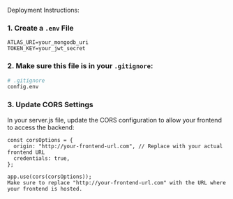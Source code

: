 Deployment Instructions:

### 1. Create a `.env` File

```env
ATLAS_URI=your_mongodb_uri
TOKEN_KEY=your_jwt_secret
```

### 2. Make sure this file is in your `.gitignore`:
```bash
# .gitignore
config.env
```

### 3. Update CORS Settings
In your server.js file, update the CORS configuration to allow your frontend to access the backend:

```
const corsOptions = {
  origin: "http://your-frontend-url.com", // Replace with your actual frontend URL
  credentials: true,
};

app.use(cors(corsOptions));
Make sure to replace "http://your-frontend-url.com" with the URL where your frontend is hosted.
```
